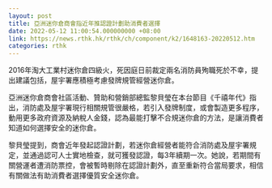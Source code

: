 ```yaml
---
layout: post
title: 亞洲迷你倉商會指近年推認證計劃助消費者選擇
date: 2022-05-12 11:00:54.000000000 +08:00
link: https://news.rthk.hk/rthk/ch/component/k2/1648163-20220512.htm
categories: rthk
---
```


2016年淘大工業村迷你倉四級火，死因庭日前裁定兩名消防員殉職死於不幸，提出建議包括，屋宇署應積極考慮發牌規管經營迷你倉。

亞洲迷你倉商會社區活動、贊助和營銷部總監黎貝瑩在本台節目《千禧年代》指出，消防處及屋宇署現行相關規管很嚴格，若引入發牌制度，或會製造更多程序，動用更多政府資源及納稅人金錢，認為最能打擊不合規迷你倉的方法，是讓消費者知道如何選擇安全的迷你倉。

黎貝瑩提到，商會近年發起認證計劃，若迷你倉經營者能符合消防處及屋宇署規定，並通過認可人士實地檢查，就可獲發認證，每3年續期一次。她說，若期間有關營運者遭消防票控，會被暫時剔除在認證計劃外，直至重新符合當局要求，相信有關做法有助消費者選擇優質安全迷你倉。
